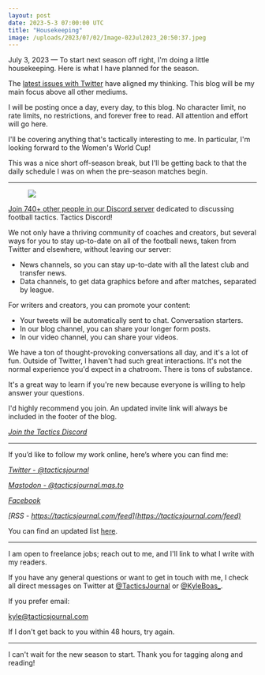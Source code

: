 ```yaml
---
layout: post
date: 2023-5-3 07:00:00 UTC
title: "Housekeeping" 
image: /uploads/2023/07/02/Image-02Jul2023_20:50:37.jpeg
---
```


July 3, 2023 — To start next season off right, I'm doing a little housekeeping. Here is what I have planned for the season.

The [latest issues with Twitter](https://www.theverge.com/2023/7/1/23781198/twitter-daily-reading-limit-elon-musk-verified-paywall) have aligned my thinking. This blog will be my main focus above all other mediums. 

I will be posting once a day, every day, to this blog. No character limit, no rate limits, no restrictions, and forever free to read. All attention and effort will go here. 

I'll be covering anything that's tactically interesting to me. In particular, I'm looking forward to the Women's World Cup! 

This was a nice short off-season break, but I'll be getting back to that the daily schedule I was on when the pre-season matches begin. 

- - - 

<figure>
    <img src="https://tacticsjournal.com/uploads/2023/07/02/Image-02Jul2023_20:22:46.jpeg">
</figure>

[Join 740+ other people in our Discord server](https://discord.gg/pdnPS3u5hW) dedicated to discussing football tactics. Tactics Discord! 

We not only have a thriving community of coaches and creators, but several ways for you to stay up-to-date on all of the football news, taken from Twitter and elsewhere, without leaving our server: 

- News channels, so you can stay up-to-date with all the latest club and transfer news. 
- Data channels, to get data graphics before and after matches, separated by league. 

For writers and creators, you can promote your content: 

- Your tweets will be automatically sent to chat. Conversation starters. 
- In our blog channel, you can share your longer form posts. 
- In our video channel, you can share your videos.  

We have a ton of thought-provoking conversations all day, and it's a lot of fun. Outside of Twitter, I haven't had such great interactions. It's not the normal experience you'd expect in a chatroom. There is tons of substance. 

It's a great way to learn if you're new because everyone is willing to help answer your questions. 

I'd highly recommend you join. An updated invite link will always be included in the footer of the blog. 

*[Join the Tactics Discord](https://discord.gg/pdnPS3u5hW)*

- - - 

If you’d like to follow my work online, here’s where you can find me:

*[Twitter - @tacticsjournal](https://twitter.com/tacticsjournal)*

*[Mastodon - @tacticsjournal.mas.to](https://mas.to/@tacticsjournal)*

*[Facebook](https://www.facebook.com/TacticsJournal)*

*[RSS - https://tacticsjournal.com/feed](https://tacticsjournal.com/feed)*

You can find an updated list [here](https://tacticsjournal.com/follow/). 

- - - 

I am open to freelance jobs; reach out to me, and I'll link to what I write with my readers. 

If you have any general questions or want to get in touch with me, I check all direct messages on Twitter at <a href="https://twitter.com/tacticsjournal">@TacticsJournal</a> or <a href="https://twitter.com/kyleboas_">@KyleBoas_</a>. 

If you prefer email: 

<a href="mailto:kyle@tacticsjournal.com">kyle@tacticsjournal.com</a> 

If I don't get back to you within 48 hours, try again.

- - - 

I can't wait for the new season to start. Thank you for tagging along and reading! 
